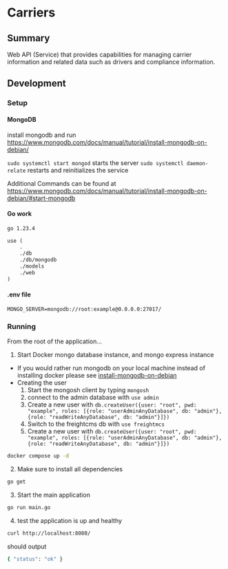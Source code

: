 # Carriers

## Summary

Web API (Service) that provides capabilities for managing carrier information and related data such as drivers and compliance information.

## Development

### Setup

#### MongoDB
install mongodb and run https://www.mongodb.com/docs/manual/tutorial/install-mongodb-on-debian/

`sudo systemctl start mongod` starts the server
`sudo systemctl daemon-relate` restarts and reinitializes the service

Additional Commands can be found at https://www.mongodb.com/docs/manual/tutorial/install-mongodb-on-debian/#start-mongodb

#### Go work

```txt
go 1.23.4

use (
	.
	./db
	./db/mongodb
	./models
	./web
)
```

#### .env file

```dotenv
MONGO_SERVER=mongodb://root:example@0.0.0.0:27017/
```

### Running

From the root of the application...

1. Start Docker mongo database instance, and mongo express instance

  - If you would rather run mongodb on your local machine instead of installing docker please see [install-mongodb-on-debian](https://www.mongodb.com/docs/manual/tutorial/install-mongodb-on-debian/)
  - Creating the user
    1. Start the mongosh client by typing `mongosh`
    2. connect to the admin database with `use admin`
    3. Create a new user with `db.createUser({user: "root", pwd: "example", roles: [{role: "userAdminAnyDatabase", db: "admin"},{role: "readWriteAnyDatabase", db: "admin"}]})`
    4. Switch to the freightcms db with `use freightmcs`
    5. Create a new user with `db.createUser({user: "root", pwd: "example", roles: [{role: "userAdminAnyDatabase", db: "admin"},{role: "readWriteAnyDatabase", db: "admin"}]})`

```sh
docker compose up -d
```
2. Make sure to install all dependencies

```sh
go get
```

3. Start the main application

```sh
go run main.go
```

4. test the application is up and healthy

```sh
curl http://localhost:8080/
```

should output

```sh
{ "status": "ok" }
```

